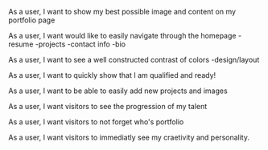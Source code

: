 As a user, I want to show my best possible image and content on my portfolio page

As a user, I want would like to easily navigate through the homepage
    -resume
    -projects
    -contact info
    -bio

As a user, I want to see a well constructed contrast of colors
    -design/layout

As a user, I want to quickly show that I am qualified and ready!

As a user, I want to be able to easily add new projects and images

As a user, I want visitors to see the progression of my talent

As a user, I want visitors to not forget who's portfolio

As a user, I want visitors to immediatly see my craetivity and personality.